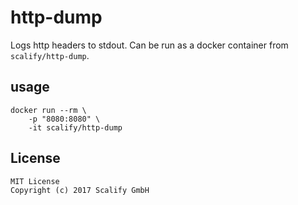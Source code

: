 # http-dump

Logs http headers to stdout. Can be run as a docker container from `scalify/http-dump`.

## usage

    docker run --rm \
        -p "8080:8080" \
        -it scalify/http-dump

## License

    MIT License
    Copyright (c) 2017 Scalify GmbH
